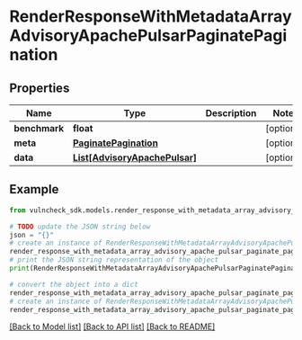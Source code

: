 # RenderResponseWithMetadataArrayAdvisoryApachePulsarPaginatePagination


## Properties

Name | Type | Description | Notes
------------ | ------------- | ------------- | -------------
**benchmark** | **float** |  | [optional] 
**meta** | [**PaginatePagination**](PaginatePagination.md) |  | [optional] 
**data** | [**List[AdvisoryApachePulsar]**](AdvisoryApachePulsar.md) |  | [optional] 

## Example

```python
from vulncheck_sdk.models.render_response_with_metadata_array_advisory_apache_pulsar_paginate_pagination import RenderResponseWithMetadataArrayAdvisoryApachePulsarPaginatePagination

# TODO update the JSON string below
json = "{}"
# create an instance of RenderResponseWithMetadataArrayAdvisoryApachePulsarPaginatePagination from a JSON string
render_response_with_metadata_array_advisory_apache_pulsar_paginate_pagination_instance = RenderResponseWithMetadataArrayAdvisoryApachePulsarPaginatePagination.from_json(json)
# print the JSON string representation of the object
print(RenderResponseWithMetadataArrayAdvisoryApachePulsarPaginatePagination.to_json())

# convert the object into a dict
render_response_with_metadata_array_advisory_apache_pulsar_paginate_pagination_dict = render_response_with_metadata_array_advisory_apache_pulsar_paginate_pagination_instance.to_dict()
# create an instance of RenderResponseWithMetadataArrayAdvisoryApachePulsarPaginatePagination from a dict
render_response_with_metadata_array_advisory_apache_pulsar_paginate_pagination_from_dict = RenderResponseWithMetadataArrayAdvisoryApachePulsarPaginatePagination.from_dict(render_response_with_metadata_array_advisory_apache_pulsar_paginate_pagination_dict)
```
[[Back to Model list]](../README.md#documentation-for-models) [[Back to API list]](../README.md#documentation-for-api-endpoints) [[Back to README]](../README.md)


